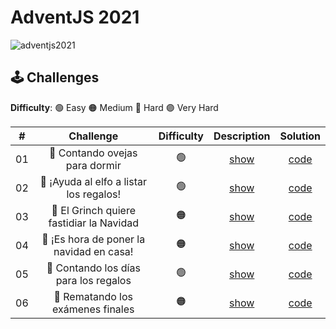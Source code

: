 # AdventJS 2021

![adventjs2021](https://user-images.githubusercontent.com/49620375/215292096-81b769e3-d66e-4a13-9775-a0ef3eb5f751.png)

## 🕹️ Challenges

**Difficulty**: 🟢 Easy 🟠 Medium 🔴 Hard 🟣 Very Hard

|  #  |                Challenge                 | Difficulty |                   Description                   |        Solution         |
| :-: | :--------------------------------------: | :--------: | :---------------------------------------------: | :---------------------: |
| 01  |      🐑 Contando ovejas para dormir      |     🟢     | [show](https://2021.adventjs.dev/challenges/01) | [code](./Challenge-01/) |
| 02  | 🎅 ¡Ayuda al elfo a listar los regalos!  |     🟢     | [show](https://2021.adventjs.dev/challenges/02) | [code](./Challenge-02/) |
| 03  | 🎅 El Grinch quiere fastidiar la Navidad |     🟠     | [show](https://2021.adventjs.dev/challenges/03) | [code](./Challenge-03/) |
| 04  | 🎄 ¡Es hora de poner la navidad en casa! |     🟠     | [show](https://2021.adventjs.dev/challenges/04) | [code](./Challenge-04/) |
| 05  |  🎁 Contando los días para los regalos   |     🟢     | [show](https://2021.adventjs.dev/challenges/05) | [code](./Challenge-05/) |
| 06  |    🧮 Rematando los exámenes finales     |     🟠     | [show](https://2021.adventjs.dev/challenges/06) | [code](./Challenge-06/) |

<!-- | 07  |                     Buscando en el almacén...                     |       🟠       | [show](https://2021.adventjs.dev/challenges/01) | [code](./2021/Challenge-01/) |
| 08  |                  La locura de las criptomonedas                   |       🟠       | [show](https://2021.adventjs.dev/challenges/01) | [code](./2021/Challenge-01/) |
| 09  |                  Agrupando cosas automáticamente                  |       🔴       | [show](https://2021.adventjs.dev/challenges/01) | [code](./2021/Challenge-01/) |
| 10  |                       La máquina del cambio                       |       🔴       | [show](https://2021.adventjs.dev/challenges/01) | [code](./2021/Challenge-01/) |
| 11  |           ¿Vale la pena la tarjeta fidelidad del cine?            |       🟠       | [show](https://2021.adventjs.dev/challenges/01) | [code](./2021/Challenge-01/) |
| 12  |              La ruta perfecta para dejar los regalos              |       🔴       | [show](https://2021.adventjs.dev/challenges/01) | [code](./2021/Challenge-01/) |
| 13  |                  Envuelve regalos con asteriscos                  |       🟢       | [show](https://2021.adventjs.dev/challenges/01) | [code](./2021/Challenge-01/) |
| 14  |                     En busca del reno perdido                     |       🟠       | [show](https://2021.adventjs.dev/challenges/01) | [code](./2021/Challenge-01/) |
| 15  |                         El salto perfecto                         |       🟠       | [show](https://2021.adventjs.dev/challenges/01) | [code](./2021/Challenge-01/) |
| 16  |                    Descifrando los números...                     |       🟢       | [show](https://2021.adventjs.dev/challenges/01) | [code](./2021/Challenge-01/) |
| 17  |            La locura de enviar paquetes en esta época             |       🔴       | [show](https://2021.adventjs.dev/challenges/01) | [code](./2021/Challenge-01/) |
| 18  |                El sistema operativo de Santa Claus                |       🟢       | [show](https://2021.adventjs.dev/challenges/01) | [code](./2021/Challenge-01/) |
| 19  |                ¿Qué deberíamos aprender en Platzi?                |       🟠       | [show](https://2021.adventjs.dev/challenges/01) | [code](./2021/Challenge-01/) |
| 20  |                  ¿Una carta de pangramas? ¡QUÉ!                   |       🟢       | [show](https://2021.adventjs.dev/challenges/01) | [code](./2021/Challenge-01/) |
| 21  |                      La ruta con los regalos                      |       🔴       | [show](https://2021.adventjs.dev/challenges/01) | [code](./2021/Challenge-01/) |
| 22  |                ¿Cuántos adornos necesita el árbol?                |       🟠       | [show](https://2021.adventjs.dev/challenges/01) | [code](./2021/Challenge-01/) |
| 23  | ¿Puedes reconfigurar las fábricas para no parar de crear regalos? |       🟣       | [show](https://2021.adventjs.dev/challenges/01) | [code](./2021/Challenge-01/) |
| 24  |                   Comparando árboles de Navidad                   |       🟠       | [show](https://2021.adventjs.dev/challenges/01) | [code](./2021/Challenge-01/) |
| 25  |            El último juego y hasta el año que viene 👋            |       🟠       | [show](https://2021.adventjs.dev/challenges/01) | [code](./2021/Challenge-01/) | -->
